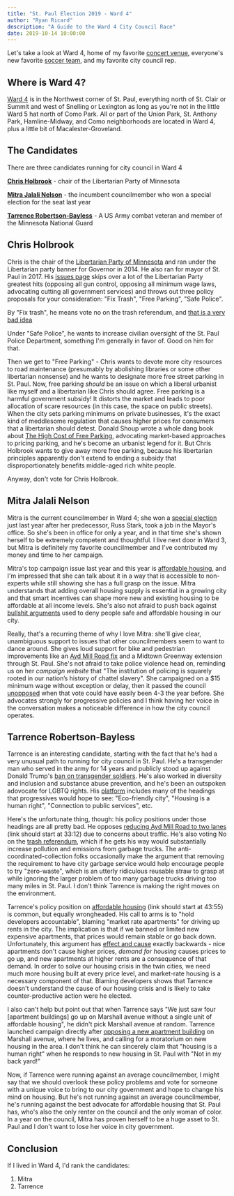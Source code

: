 ```yaml
---
title: "St. Paul Election 2019 - Ward 4"
author: "Ryan Ricard"
description: "A Guide to the Ward 4 City Council Race"
date: 2019-10-14 10:00:00
---
```


Let's take a look at Ward 4, home of my favorite [concert venue](https://turfclub.net/), everyone's new favorite [soccer team](https://www.mnufc.com/stadium), and my favorite city council rep. 

## Where is Ward 4?

[Ward 4](https://www.stpaul.gov/departments/city-council#iframe) is in the Northwest corner of St. Paul, everything north of St. Clair or Summit and west of Snelling or Lexington as long as you're not in the little Ward 5 hat north of Como Park. All or part of the Union Park, St. Anthony Park, Hamline-Midway, and Como neighborhoods are located in Ward 4, plus a little bit of Macalester-Groveland. 

## The Candidates

There are three candidates running for city council in Ward 4

[**Chris Holbrook**](https://chrisholbrook4w4.nationbuilder.com/) - chair of the Libertarian Party of Minnesota

[**Mitra Jalali Nelson**](http://www.mitranelson.com/) - the incumbent councilmember who won a special election for the seat last year

[**Tarrence Robertson-Bayless**](http://www.tarrence4ward4.com/) - A US Army combat veteran and member of the Minnesota National Guard

## Chris Holbrook

Chris is the chair of the [Libertarian Party of Minnesota](https://www.lpmn.org/) and ran under the Libertarian party banner for Governor in 2014. He also ran for mayor of St. Paul in 2017. His [issues page](https://chrisholbrook4w4.nationbuilder.com/issues) skips over a lot of the Libertarian Party greatest hits (opposing all gun control, opposing all minimum wage laws, advocating cutting all government services) and throws out three policy proposals for your consideration: "Fix Trash", "Free Parking", "Safe Police". 

By "Fix trash", he means vote no on the trash referendum, and [that is a very bad idea](https://firewally.net/post/the-trash-post/)

Under "Safe Police", he wants to increase civilian oversight of the St. Paul Police Department, something I'm generally in favor of. Good on him for that. 

Then we get to "Free Parking" - Chris wants to devote more city resources to road maintenance (presumably by abolishing libraries or some other libertarian nonsense) and he wants to designate more free street parking in St. Paul. Now, free parking *should* be an issue on which a liberal urbanist like myself and a libertarian like Chris should agree. Free parking is a harmful government subsidy! It distorts the market and leads to poor allocation of scare resources (in this case, the space on public streets). When the city sets parking minimums on private businesses, it's the exact kind of meddlesome regulation that causes higher prices for consumers that a libertarian should detest. Donald Shoup wrote a whole dang book about [The High Cost of Free Parking](https://en.wikipedia.org/wiki/The_High_Cost_of_Free_Parking), advocating market-based approaches to pricing parking, and he's become an urbanist legend for it. But Chris Holbrook wants to give away more free parking, because his libertarian principles apparently don't extend to ending a subsidy that disproportionately benefits middle-aged rich white people. 

Anyway, don't vote for Chris Holbrook. 


## Mitra Jalali Nelson

Mitra is the current councilmember in Ward 4; she won a [special election](http://monitorsaintpaul.com/three-candidates-vie-for-ward-4-council-seat-in-special-election/) just last year after her predecessor, Russ Stark, took a job in the Mayor's office. So she's been in office for only a year, and in that time she's shown herself to be extremely competent and thoughtful. I live next door in Ward 3, but Mitra is definitely my favorite councilmember and I've contributed my money and time to her campaign. 

Mitra's top campaign issue last year and this year is [affordable housing](https://www.mitranelson.com/attainable-affordable-housing), and I'm impressed that she can talk about it in a way that is accessible to non-experts while still showing she has a full grasp on the issue. Mitra understands that adding overall housing supply is essential in a growing city and that smart incentives can shape more new and existing housing to be affordable at all income levels. She's also not afraid to push back against [bullshit arguments](https://twitter.com/mitrajnelson/status/1179198918401429504) used to deny people safe and affordable housing in our city. 

Really, that's a recurring theme of why I love Mitra: she'll give clear, unambiguous support to issues that other councilmembers seem to want to dance around. She gives loud support for bike and pedestrian improvements like an [Ayd Mill Road fix](http://www.startribune.com/st-paul-mayor-pitches-green-option-for-crumbling-ayd-mill-road/558253492/) and a Midtown Greenway extension through St. Paul. She's not afraid to take police violence head on, reminding us on her *campaign website* that "The institution of policing is squarely rooted in our nation’s history of chattel slavery". She campaigned on a $15 minimum wage without exception or delay, then it passed the council [unopposed](https://www.mprnews.org/story/2018/11/14/st-paul-approves-phasing-in-higher-minimum-wage) when that vote could have easily been 4-3 the year before. She advocates strongly for progressive policies and I think having her voice in the conversation makes a noticeable difference in how the city council operates. 

## Tarrence Robertson-Bayless

Tarrence is an interesting candidate, starting with the fact that he's had a very unusual path to running for city council in St. Paul. He's a transgender man who served in the army for 14 years and publicly stood up against Donald Trump's [ban on transgender soldiers](http://www.citypages.com/news/i-dont-understand-transgender-combat-vet-responds-to-trump-ban/436930523). He's also worked in diversity and inclusion and substance abuse prevention, and he's been an outspoken adovocate for LGBTQ rights. His [platform](https://www.tarrence4ward4.com/) includes many of the headings that progressives would hope to see: "Eco-friendly city", "Housing is a human right", "Connection to public services", etc. 

Here's the unfortunate thing, though: his policy positions under those headings are all pretty bad. He opposes [reducing Ayd Mill Road to two lanes](https://youtu.be/KwUT1C7ftDw?t=1992) (link should start at 33:12) due to concerns about traffic. He's also voting No on the [trash referendum](https://www.minnpost.com/metro/2019/10/is-garbage-enough-to-get-upstart-candidates-elected-to-the-st-paul-city-council/), which if he gets his way would substantially increase pollution and emissions from garbage trucks. The anti-coordinated-collection folks occasionally make the argument that removing the requirement to have city garbage service would help encourage people to try "zero-waste", which is an utterly ridiculous reusable straw to grasp at while ignoring the larger problem of too many garbage trucks driving too many miles in St. Paul. I don't think Tarrence is making the right moves on the environment. 

Tarrence's policy position on [affordable housing](https://youtu.be/KwUT1C7ftDw?t=2635) (link should start at 43:55) is common, but equally wrongheaded. His call to arms is to "hold developers accountable", blaming "market rate apartments" for driving up rents in the city. The implication is that if we banned or limited new expensive apartments, that prices would remain stable or go back down. Unfortunately, this argument has [effect and cause](https://www.youtube.com/watch?v=tzWckYfZhbA) exactly backwards - nice apartments don't cause higher prices, *demand for housing* causes prices to go up, and new apartments at higher rents are a consequence of that demand. In order to solve our housing crisis in the twin cities, we need much more housing built at every price level, and market-rate housing is a necessary component of that. Blaming developers shows that Tarrence doesn't understand the cause of our housing crisis and is likely to take counter-productive action were he elected. 

I also can't help but point out that when Tarrence says "We just saw four [apartment buildings] go up on Marshall avenue without a single unit of affordable housing", he didn't pick Marshall avenue at random. Tarrence launched campaign directly after [opposing a new apartment building](https://www.twincities.com/2019/01/03/st-pauls-mitra-nelson-fights-on-behalf-of-her-fellow-renters/) on Marshall avenue, where he lives, and calling for a moratorium on new housing in the area. I don't think he can sincerely claim that "housing is a human right" when he responds to new housing in St. Paul with "Not in my back yard!"

Now, if Tarrence were running against an average councilmember, I might say that we should overlook these policy problems and vote for someone with a unique voice to bring to our city government and hope to change his mind on housing. But he's not running against an average councilmember, he's running against the best advocate for affordable housing that St. Paul has, who's also the only renter on the council and the only woman of color. In a year on the council, Mitra has proven herself to be a huge asset to St. Paul and I don't want to lose her voice in city government. 

## Conclusion

If I lived in Ward 4, I'd rank the candidates:

1. Mitra
2. Tarrence
